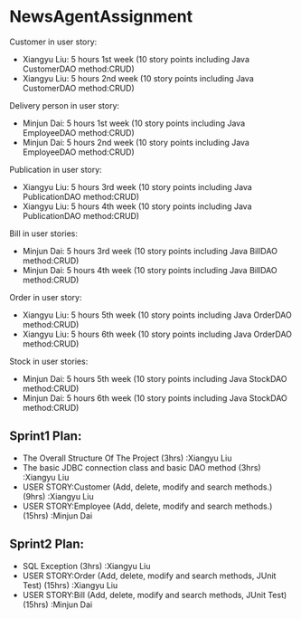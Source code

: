 # NewsAgentAssignment
Customer in user story:

- Xiangyu Liu: 5 hours 1st  week (10 story points including Java CustomerDAO method:CRUD)
- Xiangyu Liu: 5 hours 2nd  week (10 story points including Java CustomerDAO method:CRUD)

Delivery person in user story:

- Minjun Dai: 5 hours 1st week (10 story points including Java EmployeeDAO method:CRUD)
- Minjun Dai: 5 hours 2nd week (10 story points including Java EmployeeDAO method:CRUD)


Publication in user story:

- Xiangyu Liu: 5 hours 3rd week (10 story points including Java PublicationDAO method:CRUD)
- Xiangyu Liu: 5 hours 4th week (10 story points including Java PublicationDAO method:CRUD)

Bill in user stories:

- Minjun Dai: 5 hours 3rd week (10 story points including Java BillDAO method:CRUD)
- Minjun Dai: 5 hours 4th week (10 story points including Java BillDAO method:CRUD)

Order in user story:

- Xiangyu Liu: 5 hours 5th week (10 story points including Java OrderDAO method:CRUD)
- Xiangyu Liu: 5 hours 6th week (10 story points including Java OrderDAO method:CRUD)

Stock in user stories:

- Minjun Dai: 5 hours 5th week (10 story points including Java StockDAO method:CRUD)
- Minjun Dai: 5 hours 6th week (10 story points including Java StockDAO method:CRUD)

## Sprint1 Plan:
- The Overall Structure Of The Project (3hrs) :Xiangyu Liu
- The basic JDBC connection class and basic DAO method (3hrs) :Xiangyu Liu
- USER STORY:Customer (Add, delete, modify and search methods.) (9hrs) :Xiangyu Liu
- USER STORY:Employee (Add, delete, modify and search methods.) (15hrs) :Minjun Dai

## Sprint2 Plan:
- SQL Exception (3hrs) :Xiangyu Liu
- USER STORY:Order (Add, delete, modify and search methods, JUnit Test) (15hrs) :Xiangyu Liu
- USER STORY:Bill (Add, delete, modify and search methods, JUnit Test) (15hrs) :Minjun Dai
